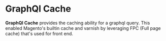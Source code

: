 # GraphQl Cache

**GraphQl Cache** provides the caching ability for a graphql query. 
This enabled Magento's builtin cache and varnish by leveraging FPC (Full page cache) that's used for front end.
